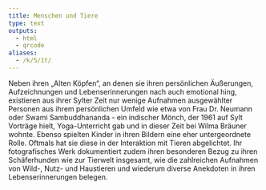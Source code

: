 ```yaml
---
title: Menschen und Tiere
type: text
outputs:
  - html
  - qrcode
aliases:
  - /k/5/1t/
---
```


Neben ihren „Alten Köpfen“, an denen sie ihren persönlichen Äußerungen, Aufzeichnungen und Lebenserinnerungen nach auch emotional hing, existieren aus ihrer Sylter Zeit nur wenige Aufnahmen ausgewählter Personen aus ihrem persönlichen Umfeld wie etwa von Frau Dr. Neumann oder Swami Sambuddhananda - ein indischer Mönch, der 1961 auf Sylt Vorträge hielt, Yoga-Unterricht gab und in dieser Zeit bei Wilma Bräuner wohnte.
Ebenso spielten Kinder in ihren Bildern eine eher untergeordnete Rolle. Oftmals hat sie diese in der Interaktion mit Tieren abgelichtet.
Ihr fotografisches Werk dokumentiert zudem ihren besonderen Bezug zu ihren Schäferhunden wie zur Tierwelt insgesamt, wie die zahlreichen Aufnahmen von Wild-, Nutz- und Haustieren und wiederum diverse Anekdoten in ihren Lebenserinnerungen belegen.
